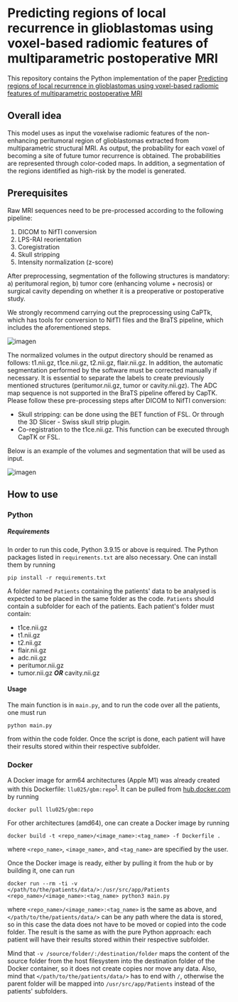 # Predicting regions of local recurrence in glioblastomas using voxel-based radiomic features of multiparametric postoperative MRI

This repository contains the Python implementation of the paper [Predicting regions of local recurrence in glioblastomas using voxel-based radiomic features of multiparametric postoperative MRI](https://docs.github.com/en/get-started/writing-on-github/getting-started-with-writing-and-formatting-on-github/basic-writing-and-formatting-syntax#links)

## Overall idea

This model uses as input the voxelwise radiomic features of the non-enhancing peritumoral region of glioblastomas extracted from multiparametric structural MRI. As output, the probability for each voxel of becoming a site of future tumor recurrence is obtained. The probabilities are represented through color-coded maps. In addition, a segmentation of the regions identified as high-risk by the model is generated.

## Prerequisites

Raw MRI sequences need to be pre-processed according to the following pipeline:

1. DICOM to NifTI conversion
2. LPS-RAI reorientation
3. Coregistration
4. Skull stripping
5. Intensity normalization (z-score)

After preprocessing, segmentation of the following structures is mandatory: a) peritumoral region, b) tumor core (enhancing volume + necrosis) or surgical cavity depending on whether it is a preoperative or postoperative study.

We strongly recommend carrying out the preprocessing using CaPTk, which has tools for conversion to NifTI files and the BraTS pipeline, which includes the aforementioned steps.

![imagen](https://user-images.githubusercontent.com/87584415/206718950-1141f2c9-3501-40c8-a91e-10881642a008.png)
 

The normalized volumes in the output directory should be renamed as follows: t1.nii.gz, t1ce.nii.gz, t2.nii.gz, flair.nii.gz. In addition, the automatic segmentation performed by the software must be corrected manually if necessary. It is essential to separate the labels to create previously mentioned structures (peritumor.nii.gz, tumor or cavity.nii.gz).
The ADC map sequence is not supported in the BraTS pipeline offered by CapTK. Please follow these pre-processing steps after DICOM to NifTI conversion:
- Skull stripping: can be done using the BET function of FSL. Or through the 3D Slicer - Swiss skull strip plugin.
- Co-registration to the t1ce.nii.gz. This function can be executed through CapTK or FSL.

Below is an example of the volumes and segmentation that will be used as input.
 
![imagen](https://user-images.githubusercontent.com/87584415/206718200-76151ded-36a5-4689-9724-f2dc7db9d781.png)


## How to use

### Python

##### Requirements

In order to run this code, Python 3.9.15 or above is required. The Python packages listed in `requirements.txt` are also necessary. One can install them by running
```
pip install -r requirements.txt
```

A folder named `Patients` containing the patients' data to be analysed is expected to be placed in the same folder as the code. `Patients` should contain a subfolder for each of the patients. Each patient's folder must contain:

* t1ce.nii.gz
* t1.nii.gz
* t2.nii.gz
* flair.nii.gz
* adc.nii.gz
* peritumor.nii.gz
* tumor.nii.gz **_OR_** cavity.nii.gz


#### Usage

The main function is in `main.py`, and to run the code over all the patients, one must run 
```
python main.py
```
from within the code folder. Once the script is done, each patient will have their results stored within their respective subfolder.

### Docker

A Docker image for arm64 architectures (Apple M1) was already created with this Dockerfile: `llu025/gbm:repo`<sup>[1](https://hub.docker.com/layers/llu025/gbm/repo/images/sha256-3bdcf2ed2663dcf48cca49c8a34459d3a56f1eba93b9f89cfd313938be7c25dd?context=explore)</sup>.
It can be pulled from [hub.docker.com](hub.docker.com) by running
```
docker pull llu025/gbm:repo
```
For other architectures (amd64), one can create a Docker image by running
```
docker build -t <repo_name>/<image_name>:<tag_name> -f Dockerfile .
```
where `<repo_name>`, `<image_name>`, and `<tag_name>` are specified by the user.

Once the Docker image is ready, either by pulling it from the hub or by building it, one can run
```
docker run --rm -ti -v </path/to/the/patients/data/>:/usr/src/app/Patients <repo_name>/<image_name>:<tag_name> python3 main.py
```
where `<repo_name>/<image_name>:<tag_name>` is the same as above, and `</path/to/the/patients/data/>` can be any path where the data is stored, so in this case the data does not have to be moved or copied into the code folder.
The result is the same as with the pure Python approach: each patient will have their results stored within their respective subfolder.


Mind that `-v /source/folder/:/destination/folder` maps the content of the source folder from the host filesystem into the destination folder of the Docker container, so it does not create copies nor move any data.
Also, mind that `</path/to/the/patients/data/>` has to end with `/`, otherwise the parent folder will be mapped into `/usr/src/app/Patients` instead of the patients' subfolders.

